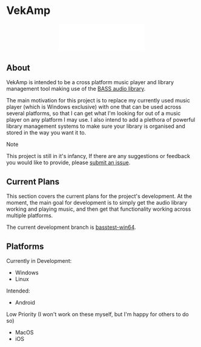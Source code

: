 # VekAmp
<p align="center">
  <img alt="vekamp logo" width="45%" src="assets/branding/wordmark.svg" />
</p>

## About
VekAmp is intended to be a cross platform music player and library management tool making use of the [BASS audio library](https://www.un4seen.com/bass.html). 

The main motivation for this project is to replace my currently used music player (which is Windows exclusive) with one that can be used across several platforms, so that I can get what I'm looking for out of a music player on any platform I may use. I also intend to add a plethora of powerful library management systems to make sure your library is organised and stored in the way you want it to.
>[!NOTE]
>This project is still in it's infancy, If there are any suggestions or feedback you would like to provide, please [submit an issue](https://github.com/vektor451/vekamp/issues/new).

## Current Plans
This section covers the current plans for the project's development. At the moment, the main goal for development is to simply get the audio library working and playing music, and then get that functionality working across multiple platforms.

The current development branch is [basstest-win64](https://github.com/vektor451/vekamp/tree/basstest-win64).

## Platforms
Currently in Development:
- Windows
- Linux

Intended:
- Android

Low Priority (I won't work on these myself, but I'm happy for others to do so)
- MacOS
- iOS
